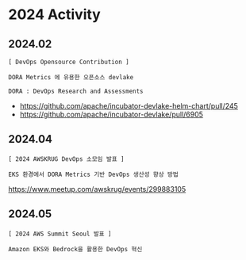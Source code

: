 # 2024 Activity 

## 2024.02
```
[ DevOps Opensource Contribution ]

DORA Metrics 에 유용한 오픈소스 devlake 

DORA : DevOps Research and Assessments
```

* https://github.com/apache/incubator-devlake-helm-chart/pull/245
* https://github.com/apache/incubator-devlake/pull/6905

## 2024.04
```
[ 2024 AWSKRUG DevOps 소모임 발표 ]

EKS 환경에서 DORA Metrics 기반 DevOps 생산성 향상 방법
```
https://www.meetup.com/awskrug/events/299883105

## 2024.05
```
[ 2024 AWS Summit Seoul 발표 ]

Amazon EKS와 Bedrock을 활용한 DevOps 혁신
```